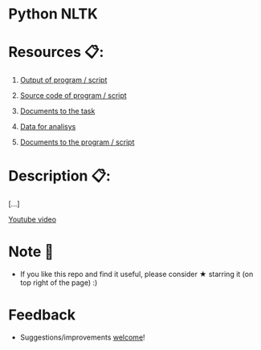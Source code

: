 # Python NLTK

# Resources 📋:

1.  [Output of program / script](https://github.com/vnikifirov/DataScience/blob/master/20220504_DataScience_Python_NLTK_PROFI.ru_Nelya/Bin)

2. [Source code of program / script](https://github.com/vnikifirov/DataScience/blob/master/20220504_DataScience_Python_NLTK_PROFI.ru_Nelya/Code)
   
3. [Documents to the task](https://github.com/vnikifirov/DataScience/blob/master/20220504_DataScience_Python_NLTK_PROFI.ru_Nelya/Documents)
 
4. [Data for analisys](https://github.com/vnikifirov/DataScience/blob/master/20220504_DataScience_Python_NLTK_PROFI.ru_Nelya/Data)

5. [Documents to the program / script](https://github.com/vnikifirov/DataScience/blob/master/20220504_DataScience_Python_NLTK_PROFI.ru_Nelya/Libraries)

# Description 📋:

[...]

[Youtube video](https://www.youtube.com/watch?v=tSd_6KlcHcY&t=1292s)

# Note 📝

* If you like this repo and find it useful, please consider ★ starring it (on top right of the page) :)

# Feedback
* Suggestions/improvements [welcome](https://github.com/vnikifirov/DataScience/issues)!

